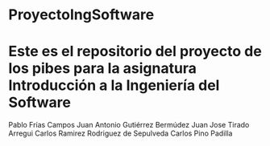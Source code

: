 # ProyectoIngSoftware
Este es el repositorio del proyecto de los pibes para la asignatura Introducción a la Ingeniería del Software
=======
Pablo Frías Campos
Juan Antonio Gutiérrez Bermúdez
Juan Jose Tirado Arregui
Carlos Ramirez Rodriguez de Sepulveda
Carlos Pino Padilla

